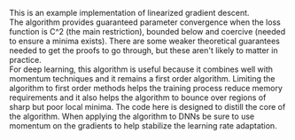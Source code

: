 This is an example implementation of linearized gradient descent.  
The algorithm provides guaranteed parameter convergence when the loss function is C^2 (the main restriction), bounded below and coercive (needed to ensure a minima exists).  There are some weaker theoretical guarantees needed to get the proofs to go through, but these aren't likely to matter in practice.  
For deep learning, this algorithm is useful because it combines well with momentum techniques and it remains a first order algorithm.  Limiting the algorithm to first order methods helps the training process reduce memory requirements and it also helps the algorithm to bounce over regions of sharp but poor local minima.
The code here is designed to distill the core of the algorithm.  When applying the algorithm to DNNs be sure to use momentum on the gradients to help stabilize the learning rate adaptation.
